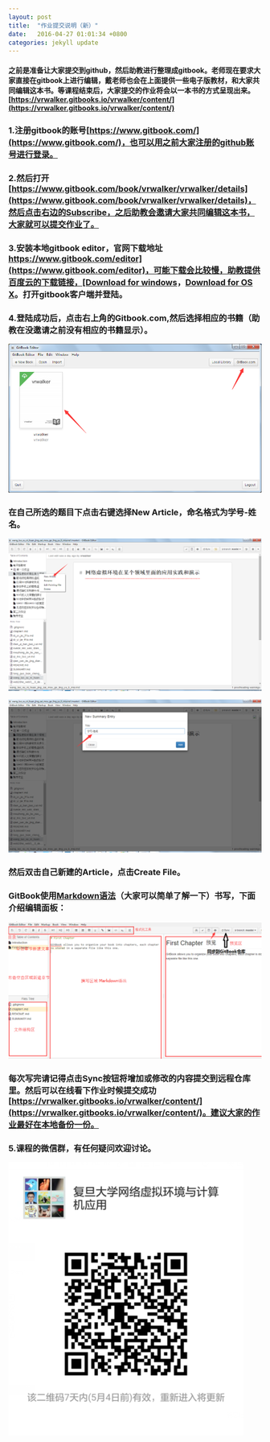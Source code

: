 ```yaml
---
layout: post
title:  "作业提交说明（新）"
date:   2016-04-27 01:01:34 +0800
categories: jekyll update
---
```

#### 之前是准备让大家提交到github，然后助教进行整理成gitbook。老师现在要求大家直接在gitbook上进行编辑，戴老师也会在上面提供一些电子版教材，和大家共同编辑这本书。等课程结束后，大家提交的作业将会以一本书的方式呈现出来。[https://vrwalker.gitbooks.io/vrwalker/content/](https://vrwalker.gitbooks.io/vrwalker/content/) ####

### 1.注册gitbook的账号[https://www.gitbook.com/](https://www.gitbook.com/)，也可以用之前大家注册的github账号进行登录。 ###

### 2.然后打开[https://www.gitbook.com/book/vrwalker/vrwalker/details](https://www.gitbook.com/book/vrwalker/vrwalker/details)，然后点击右边的Subscribe，之后助教会邀请大家共同编辑这本书，大家就可以提交作业了。 ###

### 3.安装本地gitbook editor，官网下载地址[https://www.gitbook.com/editor](https://www.gitbook.com/editor)，可能下载会比较慢，助教提供百度云的下载链接，[Download for windows](http://pan.baidu.com/s/1kVjJM79)，[Download for OS X](http://pan.baidu.com/s/1qY3mySG)。打开gitbook客户端并登陆。 ###

### 4.登陆成功后，点击右上角的Gitbook.com,然后选择相应的书籍（助教在没邀请之前没有相应的书籍显示）。 ###

![](/img/10.png)

### 在自己所选的题目下点击右键选择New Article，命名格式为学号-姓名。 ###

![](/img/11.png)

![](/img/12.png)

### 然后双击自己新建的Article，点击Create File。 ###

### GitBook使用[Markdown语法](http://wowubuntu.com/markdown/)（大家可以简单了解一下）书写，下面介绍编辑面板：  ###

![](/img/13.png)

### 每次写完请记得点击Sync按钮将增加或修改的内容提交到远程仓库里。然后可以在线看下作业时候提交成功[https://vrwalker.gitbooks.io/vrwalker/content/](https://vrwalker.gitbooks.io/vrwalker/content/)。建议大家的作业最好在本地备份一份。 ###

### 5.课程的微信群，有任何疑问欢迎讨论。 ###

![](/img/14.png)